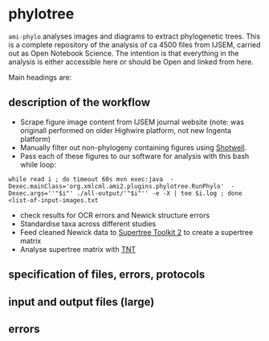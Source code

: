 # phylotree

`ami-phylo` analyses images and diagrams to extract phylogenetic trees. This is a complete repository of the analysis of ca 4500 files from IJSEM, carried out as Open Notebook Science. The intention is that everything in the analysis is either accessible here or should be Open and linked from here.

Main headings are:

## description of the workflow

* Scrape figure image content from IJSEM journal website (note: was originall performed on older Highwire platform, not new Ingenta platform)
* Manually filter out non-phylogeny containing figures using [Shotwell](https://wiki.gnome.org/Apps/Shotwell). 
* Pass each of these figures to our software for analysis with this bash while loop:
```
while read i ; do timeout 60s mvn exec:java  -Dexec.mainClass='org.xmlcml.ami2.plugins.phylotree.RunPhylo'  -Dexec.args=''"$i"' ./all-output/'"$i"'' -e -X | tee $i.log ; done <list-of-input-images.txt
```
* check results for OCR errors and Newick structure errors
* Standardise taxa across different studies
* Feed cleaned Newick data to [Supertree Toolkit 2](http://bdj.pensoft.net/articles.php?id=1053) to create a supertree matrix
* Analyse supertree matrix with [TNT](http://www.cladistics.com/aboutTNT.html)

## specification of files, errors, protocols

## input and output files (large)

## errors 


